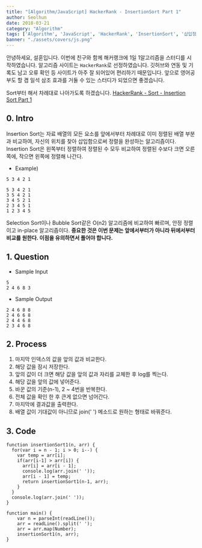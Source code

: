 ```yaml
---
title: "[Algorithm/JavaScript] HackerRank - InsertionSort Part 1"
author: Seolhun
date: 2018-03-21
category: "Algorithm"
tags: ['Algorithm', 'JavaScript', 'HackerRank', 'InsertionSort', '삽입정렬']
banner: "./assets/covers/js.png"
---
```


안녕하세요, 설훈입니다.
이번에 친구와 함께 해커랭크에 1일 1알고리즘을 스터디를 시작하였습니다.
알고리즘 사이트는 `HackerRank`로 선정하였습니다. 깃허브와 연동 및 기록도 남고 오류 확인 등 사이트가 아주 잘 되어있어 편리하기 때문입니다.
앞으로 영어공부도 할 겸 일석 삼조 효과를 거둘 수 있는 스터디가 되었으면 좋겠습니다.

Sort부터 해서 차례대로 나아가도록 하겠습니다.
[HackerRank - Sort - Insertion Sort Part 1](https://www.hackerrank.com/challenges/insertionsort1/problem)


## 0. Intro
Insertion Sort는 자료 배열의 모든 요소를 앞에서부터 차례대로 이미 정렬된 배열 부분과 비교하여, 자신의 위치를 찾아 삽입함으로써 정렬을 완성하는 알고리즘이다.
Insertion Sort은 왼쪽부터 정렬하여 정렬된 수 모두 비교하여 정렬된 수보다 크면 오른쪽에, 작으면 왼쪽에 정렬해 나간다.
- Example)
```
5 3 4 2 1

5 3 4 2 1
3 5 4 2 1
3 4 5 2 1
2 3 4 5 1
1 2 3 4 5
```

Selection Sort이나 Bubble Sort같은 O(n2) 알고리즘에 비교하여 빠르며, 안정 정렬이고 in-place 알고리즘이다.
**중요한 것은 이번 문제는 앞에서부터가 아니라 뒤에서부터 비교를 원한다. 이점을 유의하면서 풀어야 합니다.**

## 1. Question
- Sample Input
```
5
2 4 6 8 3
```
- Sample Output
```
2 4 6 8 8
2 4 6 6 8
2 4 4 6 8
2 3 4 6 8
```

## 2. Process
1. 마지막 인덱스의 값을 앞의 값과 비교한다.
2. 해당 값을 잠시 저장한다.
3. 앞의 값이 더 크면 해당 값을 앞의 값과 자리를 교체한 후 log를 찍는다.
4. 해당 값을 앞의 값에 넣어준다.
5. 바꾼 값의 기준(n-1), 2 ~ 4번을 반복한다.
6. 전체 값을 확인 한 후 큰게 없으면 넘어간다.
7. 마지막에 결과값을 출력한다.
8. 배열 값이 기대값이 아니므로 join(' ') 메소드로 원하는 형태로 바꿔준다.

## 3. Code
```tsx
function insertionSort1(n, arr) {
  for(var i = n - 1; i > 0; i--) {
    var temp = arr[i];
    if(arr[i-1] > arr[i]) {
      arr[i] = arr[i - 1];
      console.log(arr.join(' '));
      arr[i - 1] = temp;
      return insertionSort1(n-1, arr);
    }
  }
  console.log(arr.join(' '));
}

function main() {
    var n = parseInt(readLine());
    arr = readLine().split(' ');
    arr = arr.map(Number);
    insertionSort1(n, arr);
}
```
